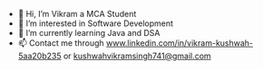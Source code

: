 - 👋 Hi, I’m Vikram a MCA Student
- 👀 I’m interested in Software Development
- 🌱 I’m currently learning Java and DSA
- 📫 Contact me through www.linkedin.com/in/vikram-kushwah-5aa20b235 or kushwahvikramsingh741@gmail.com

<!---
Vikram741537/Vikram741537 is a ✨ special ✨ repository because its `README.md` (this file) appears on your GitHub profile.
You can click the Preview link to take a look at your changes.
--->
